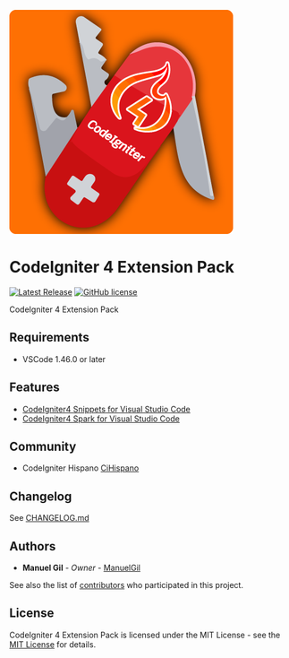 ![icon](https://raw.githubusercontent.com/ManuelGil/vscode-codeigniter4-pack/main/icon.png)

# CodeIgniter 4 Extension Pack

[![Latest Release](https://img.shields.io/visual-studio-marketplace/v/imgildev.vscode-codeigniter4-pack?style=flat&label=VS%20Marketplace&logo=visual-studio-code)](https://marketplace.visualstudio.com/items?itemName=imgildev.vscode-codeigniter4-pack)
[![GitHub license](https://img.shields.io/github/license/ManuelGil/vscode-codeigniter4-pack)]()

CodeIgniter 4 Extension Pack

## Requirements

- VSCode 1.46.0 or later

## Features


- [CodeIgniter4 Snippets for Visual Studio Code](https://marketplace.visualstudio.com/items?itemName=imgildev.vscode-codeigniter4-pack)
- [CodeIgniter4 Spark for Visual Studio Code](https://marketplace.visualstudio.com/items?itemName=imgildev.vscode-codeigniter4-spark)

## Community

- CodeIgniter Hispano [CiHispano](https://www.cihispano.org/)

## Changelog

See [CHANGELOG.md](./CHANGELOG.md)

## Authors

- **Manuel Gil** - _Owner_ - [ManuelGil](https://github.com/ManuelGil)

See also the list of [contributors](https://github.com/ManuelGil/vscode-codeigniter4-pack/contributors) who participated in this project.

## License

CodeIgniter 4 Extension Pack is licensed under the MIT License - see the [MIT License](https://opensource.org/licenses/MIT) for details.
